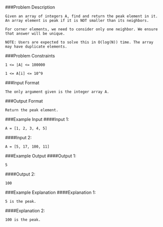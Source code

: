 ###Problem Description
```
Given an array of integers A, find and return the peak element in it. An array element is peak if it is NOT smaller than its neighbors.

For corner elements, we need to consider only one neighbor. We ensure that answer will be unique.

NOTE: Users are expected to solve this in O(log(N)) time. The array may have duplicate elements.
```


###Problem Constraints
```
1 <= |A| <= 100000

1 <= A[i] <= 10^9
```


###Input Format
```
The only argument given is the integer array A.
```



###Output Format
```
Return the peak element.
```



###Example Input
####Input 1:

```
A = [1, 2, 3, 4, 5]
```
####Input 2:

```
A = [5, 17, 100, 11]
```


###Example Output
####Output 1:

```
5
```
####Output 2:

```
100
```


###Example Explanation
####Explanation 1:

```
5 is the peak.
```
####Explanation 2:

```
100 is the peak.
```
